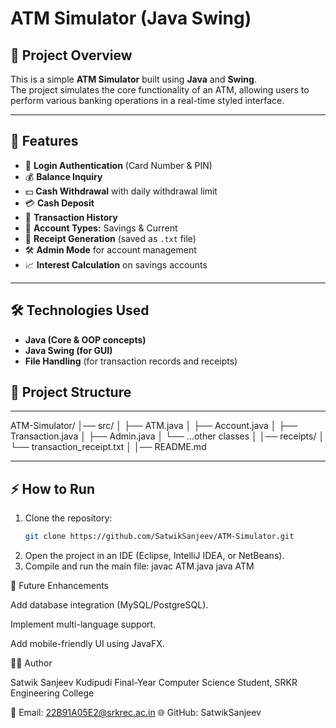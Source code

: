 # ATM Simulator (Java Swing)

## 📌 Project Overview
This is a simple **ATM Simulator** built using **Java** and **Swing**.  
The project simulates the core functionality of an ATM, allowing users to perform various banking operations in a real-time styled interface.

---

## 🚀 Features
- 🔑 **Login Authentication** (Card Number & PIN)  
- 💰 **Balance Inquiry**  
- 💵 **Cash Withdrawal** with daily withdrawal limit  
- 💳 **Cash Deposit**  
- 📜 **Transaction History**  
- 🏦 **Account Types:** Savings & Current  
- 📄 **Receipt Generation** (saved as `.txt` file)  
- 🛠️ **Admin Mode** for account management  
- 📈 **Interest Calculation** on savings accounts  

---

## 🛠️ Technologies Used
- **Java (Core & OOP concepts)**  
- **Java Swing (for GUI)**  
- **File Handling** (for transaction records and receipts)  
## 📂 Project Structure
---

ATM-Simulator/
│── src/
│ ├── ATM.java
│ ├── Account.java
│ ├── Transaction.java
│ ├── Admin.java
│ └── ...other classes
│
│── receipts/
│ └── transaction_receipt.txt
│
│── README.md

---

## ⚡ How to Run
1. Clone the repository:  
   ```bash
   git clone https://github.com/SatwikSanjeev/ATM-Simulator.git
2. Open the project in an IDE (Eclipse, IntelliJ IDEA, or NetBeans).
3. Compile and run the main file:
javac ATM.java
java ATM

🎯 Future Enhancements

Add database integration (MySQL/PostgreSQL).

Implement multi-language support.

Add mobile-friendly UI using JavaFX.

👨‍💻 Author

Satwik Sanjeev Kudipudi
Final-Year Computer Science Student, SRKR Engineering College

📧 Email: 22B91A05E2@srkrec.ac.in
🌐 GitHub: SatwikSanjeev
